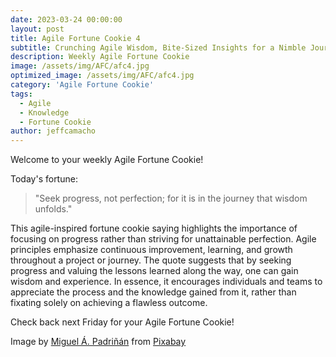 ```yaml
---
date: 2023-03-24 00:00:00
layout: post
title: Agile Fortune Cookie 4
subtitle: Crunching Agile Wisdom, Bite-Sized Insights for a Nimble Journey
description: Weekly Agile Fortune Cookie
image: /assets/img/AFC/afc4.jpg
optimized_image: /assets/img/AFC/afc4.jpg
category: 'Agile Fortune Cookie'
tags:
  - Agile
  - Knowledge
  - Fortune Cookie
author: jeffcamacho
---
```


Welcome to your weekly Agile Fortune Cookie!

Today's fortune:

> "Seek progress, not perfection; for it is in the journey that wisdom unfolds."

This agile-inspired fortune cookie saying highlights the importance of focusing on progress rather than striving for unattainable perfection. Agile principles emphasize continuous improvement, learning, and growth throughout a project or journey. The quote suggests that by seeking progress and valuing the lessons learned along the way, one can gain wisdom and experience. In essence, it encourages individuals and teams to appreciate the process and the knowledge gained from it, rather than fixating solely on achieving a flawless outcome.

Check back next Friday for your Agile Fortune Cookie!

Image by <a href="https://pixabay.com/users/padrinan-1694659/?utm_source=link-attribution&amp;utm_medium=referral&amp;utm_campaign=image&amp;utm_content=3087577">Miguel Á. Padriñán</a> from <a href="https://pixabay.com//?utm_source=link-attribution&amp;utm_medium=referral&amp;utm_campaign=image&amp;utm_content=3087577">Pixabay</a>  
